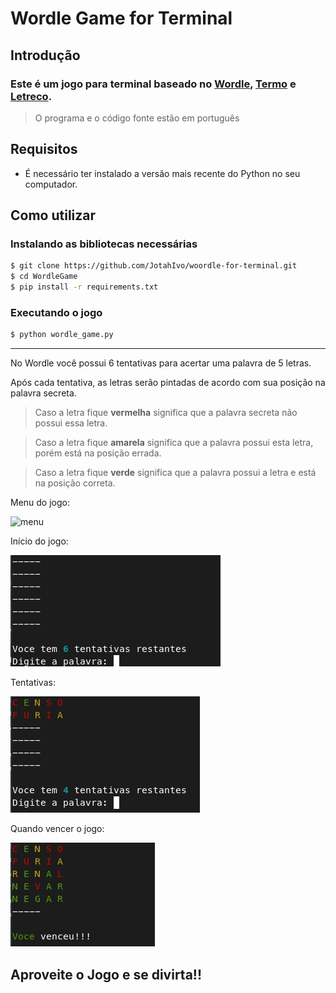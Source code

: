 # Wordle Game for Terminal
## Introdução
### Este é um jogo para terminal baseado no [Wordle][link-wordle], [Termo][link-termo] e [Letreco][link-letreco].
> O programa e o código fonte estão em português
## Requisitos
* É necessário ter instalado a versão mais recente do Python no seu computador.
## Como utilizar
### Instalando as bibliotecas necessárias
```bash
$ git clone https://github.com/JotahIvo/woordle-for-terminal.git
$ cd WordleGame
$ pip install -r requirements.txt
```
### Executando o jogo
```bash
$ python wordle_game.py
```
---
No Wordle você possui 6 tentativas para acertar uma palavra de 5 letras.

Após cada tentativa, as letras serão pintadas de acordo com sua posição na palavra secreta.

>Caso a letra fique **vermelha** significa que a palavra secreta não possui essa letra.

>Caso a letra fique **amarela** significa que a palavra possui esta letra, porém está na posição errada.

>Caso a letra fique **verde** significa que a palavra possui a letra e está na posição correta.

Menu do jogo:

![menu](./assets/)

Início do jogo:

![inicio](./assets/inicioJogo.jpeg)

Tentativas:

![dueto](./assets/tentativas.jpeg)

Quando vencer o jogo:

![venceu](./assets/venceu.jpeg)

## Aproveite o Jogo e se divirta!!

[link-wordle]: https://www.nytimes.com/games/wordle/index.html
[link-termo]: https://term.ooo/
[link-letreco]: https://www.gabtoschi.com/letreco/
[link-palavras]: https://github.com/fserb/pt-br
